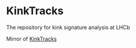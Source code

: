 # KinkTracks
The repository for kink signature analysis at LHCb

Mirror of [KinkTracks](https://github.com/MohamedElashri/KinkTracks)
